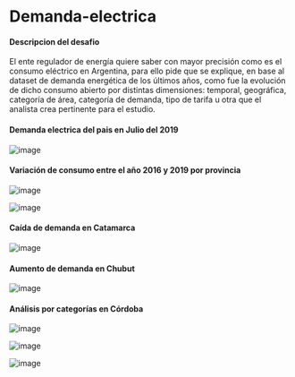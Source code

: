 # Demanda-electrica

#### Descripcion del desafio
El ente regulador de energía quiere saber con mayor precisión como es el consumo
eléctrico en Argentina, para ello pide que se explique, en base al dataset de demanda
energética de los últimos años, como fue la evolución de dicho consumo abierto por
distintas dimensiones: temporal, geográfica, categoría de área, categoría de demanda, tipo
de tarifa u otra que el analista crea pertinente para el estudio.

#### Demanda electrica del pais en Julio del 2019

![image](https://user-images.githubusercontent.com/53145526/70282183-e81ff680-179b-11ea-9257-d37bfe420c20.png)


#### Variación de consumo entre el año 2016 y 2019 por provincia

![image](https://user-images.githubusercontent.com/53145526/70282215-fbcb5d00-179b-11ea-886c-1f4859c4cf03.png)

![image](https://user-images.githubusercontent.com/53145526/70282258-18679500-179c-11ea-9984-835c50718224.png)


#### Caída de demanda en Catamarca 

![image](https://user-images.githubusercontent.com/53145526/70282278-23222a00-179c-11ea-957e-2dafd300e84a.png)

#### Aumento de demanda en Chubut 

![image](https://user-images.githubusercontent.com/53145526/70282299-2c12fb80-179c-11ea-8829-5e7f5d476af0.png)

#### Análisis por categorías en Córdoba

![image](https://user-images.githubusercontent.com/53145526/70282431-81e7a380-179c-11ea-9042-8d16f39d0f39.png)


![image](https://user-images.githubusercontent.com/53145526/70282415-75634b00-179c-11ea-9a2f-cee9f8fd3121.png)


![image](https://user-images.githubusercontent.com/53145526/70282455-9166ec80-179c-11ea-8cbc-bdefe1c37179.png)



